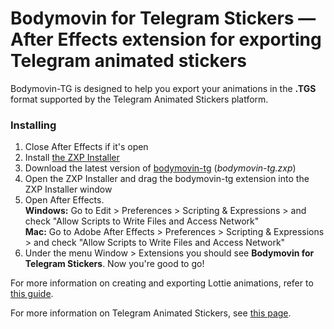 # Bodymovin for Telegram Stickers — After Effects extension for exporting Telegram animated stickers 

Bodymovin-TG is designed to help you export your animations in the **.TGS** format supported by the Telegram Animated Stickers platform.

### Installing
 
1. Close After Effects if it's open
2. Install [the ZXP Installer][zxp_installer] 
3. Download the latest version of [bodymovin-tg][bodymovin_tg] (*bodymovin-tg.zxp*)
4. Open the ZXP Installer and drag the bodymovin-tg extension into the ZXP Installer window
5. Open After Effects.  
**Windows:** Go to Edit > Preferences > Scripting & Expressions > and check "Allow Scripts to Write Files and Access Network"  
**Mac:** Go to Adobe After Effects > Preferences > Scripting & Expressions > and check "Allow Scripts to Write Files and Access Network"
6. Under the menu Window > Extensions you should see **Bodymovin for Telegram Stickers**. Now you're good to go!

For more information on creating and exporting Lottie animations, refer to [this guide][ae_guide].

For more information on Telegram Animated Stickers, see [this page][animated_stickers].

[//]: # (LINKS)
[zxp_installer]: https://zxpinstaller.com
[bodymovin_tg]: https://github.com/TelegramMessenger/bodymovin-extension/releases
[ae_guide]: http://airbnb.io/lottie/#/after-effects?id=creating-lottie-animations
[animated_stickers]: https://core.telegram.org/animated_stickers
